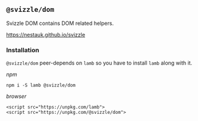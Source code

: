 ## `@svizzle/dom`

Svizzle DOM contains DOM related helpers.

https://nestauk.github.io/svizzle

### Installation

`@svizzle/dom` peer-depends on `lamb` so you have to install `lamb` along with it.

*npm*

`npm i -S lamb @svizzle/dom`

*browser*

```
<script src="https://unpkg.com/lamb">
<script src="https://unpkg.com/@svizzle/dom">
```
